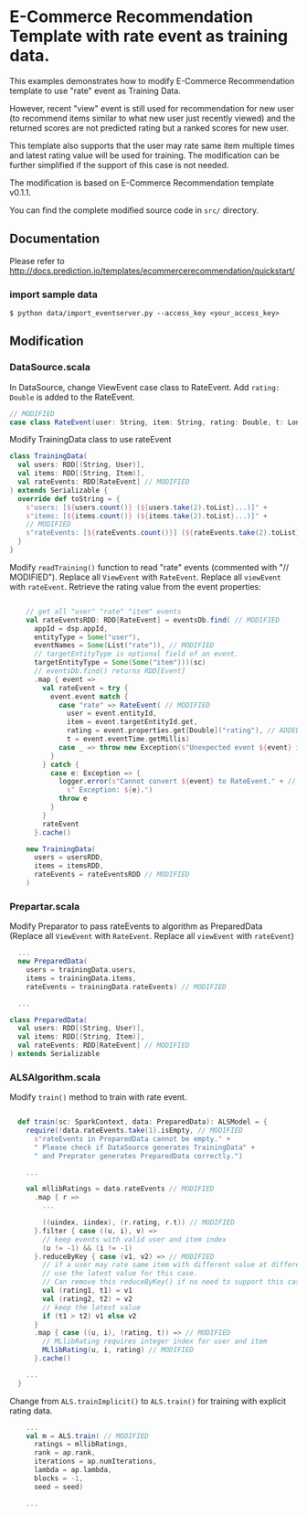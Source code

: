 # E-Commerce Recommendation Template with rate event as training data.

This examples demonstrates how to modify E-Commerce Recommendation template to use "rate" event as Training Data.

However, recent "view" event is still used for recommendation for new user (to recommend items similar to what new user just recently viewed) and the returned scores are not predicted rating but a ranked scores for new user.

This template also supports that the user may rate same item multiple times and latest rating value will be used for training. The modification can be further simplified if the support of this case is not needed.

The modification is based on E-Commerce Recommendation template v0.1.1.

You can find the complete modified source code in `src/` directory.

## Documentation

Please refer to http://docs.prediction.io/templates/ecommercerecommendation/quickstart/

### import sample data

```
$ python data/import_eventserver.py --access_key <your_access_key>
```


## Modification

### DataSource.scala

In DataSource, change ViewEvent case class to RateEvent. Add `rating: Double` is added to the RateEvent.

```scala
// MODIFIED
case class RateEvent(user: String, item: String, rating: Double, t: Long)
```

Modify TrainingData class to use rateEvent

```scala
class TrainingData(
  val users: RDD[(String, User)],
  val items: RDD[(String, Item)],
  val rateEvents: RDD[RateEvent] // MODIFIED
) extends Serializable {
  override def toString = {
    s"users: [${users.count()} (${users.take(2).toList}...)]" +
    s"items: [${items.count()} (${items.take(2).toList}...)]" +
    // MODIFIED
    s"rateEvents: [${rateEvents.count()}] (${rateEvents.take(2).toList}...)"
  }
}
```

Modify `readTraining()` function to read "rate" events (commented with "// MODIFIED"). Replace all `ViewEvent` with `RateEvent`. Replace all `viewEvent` with `rateEvent`. Retrieve the rating value from the event properties:

```scala

    // get all "user" "rate" "item" events
    val rateEventsRDD: RDD[RateEvent] = eventsDb.find( // MODIFIED
      appId = dsp.appId,
      entityType = Some("user"),
      eventNames = Some(List("rate")), // MODIFIED
      // targetEntityType is optional field of an event.
      targetEntityType = Some(Some("item")))(sc)
      // eventsDb.find() returns RDD[Event]
      .map { event =>
        val rateEvent = try {
          event.event match {
            case "rate" => RateEvent( // MODIFIED
              user = event.entityId,
              item = event.targetEntityId.get,
              rating = event.properties.get[Double]("rating"), // ADDED
              t = event.eventTime.getMillis)
            case _ => throw new Exception(s"Unexpected event ${event} is read.")
          }
        } catch {
          case e: Exception => {
            logger.error(s"Cannot convert ${event} to RateEvent." + // MODIFIED
              s" Exception: ${e}.")
            throw e
          }
        }
        rateEvent
      }.cache()

    new TrainingData(
      users = usersRDD,
      items = itemsRDD,
      rateEvents = rateEventsRDD // MODIFIED
    )

```

### Prepartar.scala

Modify Preparator to pass rateEvents to algorithm as PreparedData (Replace all `ViewEvent` with `RateEvent`. Replace all `viewEvent` with `rateEvent`)

```scala
  ...
  new PreparedData(
    users = trainingData.users,
    items = trainingData.items,
    rateEvents = trainingData.rateEvents) // MODIFIED

  ...

class PreparedData(
  val users: RDD[(String, User)],
  val items: RDD[(String, Item)],
  val rateEvents: RDD[RateEvent] // MODIFIED
) extends Serializable

```

### ALSAlgorithm.scala

Modify `train()` method to train with rate event.

```scala

  def train(sc: SparkContext, data: PreparedData): ALSModel = {
    require(!data.rateEvents.take(1).isEmpty, // MODIFIED
      s"rateEvents in PreparedData cannot be empty." +
      " Please check if DataSource generates TrainingData" +
      " and Preprator generates PreparedData correctly.")

    ...

    val mllibRatings = data.rateEvents // MODIFIED
      .map { r =>
        ...

        ((uindex, iindex), (r.rating, r.t)) // MODIFIED
      }.filter { case ((u, i), v) =>
        // keep events with valid user and item index
        (u != -1) && (i != -1)
      }.reduceByKey { case (v1, v2) => // MODIFIED
        // if a user may rate same item with different value at different times,
        // use the latest value for this case.
        // Can remove this reduceByKey() if no need to support this case.
        val (rating1, t1) = v1
        val (rating2, t2) = v2
        // keep the latest value
        if (t1 > t2) v1 else v2
      }
      .map { case ((u, i), (rating, t)) => // MODIFIED
        // MLlibRating requires integer index for user and item
        MLlibRating(u, i, rating) // MODIFIED
      }.cache()

    ...
  }
```

Change from `ALS.trainImplicit()` to `ALS.train()` for training with explicit rating data.

```scala
    ...
    val m = ALS.train( // MODIFIED
      ratings = mllibRatings,
      rank = ap.rank,
      iterations = ap.numIterations,
      lambda = ap.lambda,
      blocks = -1,
      seed = seed)

    ...  
```
